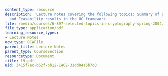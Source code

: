 ```yaml
---
content_type: resource
description: 'Lecture notes covering the following topics: Summary of previous topics
  and Feasability results in the UC framework.'
file: /media/courses/6-897-selected-topics-in-cryptography-spring-2004/3415f7acb52fbb12140231dd04a5b7d8_l9.pdf
file_type: application/pdf
learning_resource_types:
- Lecture Notes
ocw_type: OCWFile
parent_title: Lecture Notes
parent_type: CourseSection
resourcetype: Document
title: l9.pdf
uid: 3415f7ac-b52f-bb12-1402-31dd04a5b7d8
---
```

